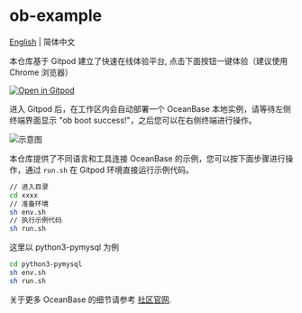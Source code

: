 # ob-example

[English](README.md) | 简体中文

本仓库基于 Gitpod 建立了快速在线体验平台, 点击下面按钮一键体验（建议使用 Chrome 浏览器）

[![Open in Gitpod](https://gitpod.io/button/open-in-gitpod.svg)](https://gitpod.io/#https://github.com/oceanbase/ob-example)

进入 Gitpod 后，在工作区内会自动部署一个 OceanBase 本地实例，请等待左侧终端界面显示 "ob boot success!"，之后您可以在右侧终端进行操作。

![示意图](./tools/scripts/gitpod1.png)

本仓库提供了不同语言和工具连接 OceanBase 的示例，您可以按下面步骤进行操作，通过 `run.sh` 在 Gitpod 环境直接运行示例代码。

```bash
// 进入目录 
cd xxxx
// 准备环境
sh env.sh
// 执行示例代码
sh run.sh
```

这里以 python3-pymysql 为例

```bash
cd python3-pymysql
sh env.sh
sh run.sh
```

关于更多 OceanBase 的细节请参考 [社区官网](https://open.oceanbase.com).